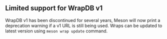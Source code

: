 ## Limited support for WrapDB v1

WrapDB v1 has been discontinued for several years, Meson will now print a
deprecation warning if a v1 URL is still being used. Wraps can be updated to
latest version using `meson wrap update` command.
